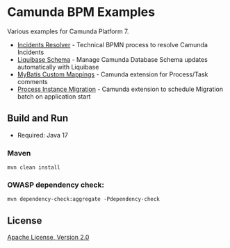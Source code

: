 # Camunda BPM Examples

Various examples for Camunda Platform 7.

* [Incidents Resolver](incidents-resolver/README.md) - Technical BPMN process to resolve Camunda Incidents
* [Liquibase Schema](liquibase-schema/README.md) - Manage Camunda Database Schema updates automatically with Liquibase
* [MyBatis Custom Mappings](mybatis-custom-mappings/README.md) - Camunda extension for Process/Task comments
* [Process Instance Migration](process-instance-migration/README.md) - Camunda extension to schedule Migration batch on application start

## Build and Run
* Required: Java 17

### Maven
```
mvn clean install
```

### OWASP dependency check:
```
mvn dependency-check:aggregate -Pdependency-check
```

## License

[Apache License, Version 2.0](./LICENSE)


